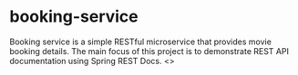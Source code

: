 # booking-service
Booking service is a simple RESTful microservice that provides movie booking details. The main focus of this project is to demonstrate REST API documentation using Spring REST Docs. <>
